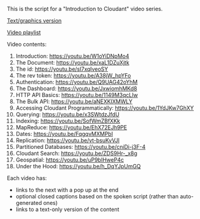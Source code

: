 This is the script for a "Introduction to Cloudant" video series.


[Text/graphics version](./Part&#32;01&#32;-&#32;What&#32;is&#32;Cloudant.md) 

[Video playlist](https://www.youtube.com/playlist?list=PLJa_sXrJUZb-Y4Q_5y3yPC8m5RxS5q-_J)

Video contents:

1. Introduction: https://youtu.be/W1oYiDNpMo4
2. The Document: https://youtu.be/xaL1DZuXjtk
3. The id: https://youtu.be/sI7xqIveoSY
4. The rev token: https://youtu.be/A38jW_hpYFo
5. Authentication: https://youtu.be/Q9UAG42oYhM
6. The Dashboard: https://youtu.be/JxwiomhMKd8
7. HTTP API Basics: https://youtu.be/1149M3qcLIw
8. The Bulk API: https://youtu.be/aNEXKIXMWLY
9. Accessing Cloudant Programmatically: https://youtu.be/1YdJKw7GhXY
10. Querying: https://youtu.be/x3SWtdzJfdU
11. Indexing: https://youtu.be/SofWmZBfXKk
12. MapReduce: https://youtu.be/EhX72EJh9PE
13. Dates: https://youtu.be/FqgqvMXMPbI
14. Replication: https://youtu.be/vt-bsuKvVJI
15. Partitioned Databases: https://youtu.be/cniDi-j3F-4
16. Cloudant Search: https://youtu.be/ZDS9Hr-_x8g
17. Geospatial: https://youtu.be/uP9bIHweP4c
18. Under the Hood: https://youtu.be/h_DqYJpUmGQ

Each video has:

- links to the next with a pop up at the end
- optional closed captions based on the spoken script (rather than auto-generated ones)
- links to a text-only version of the content

